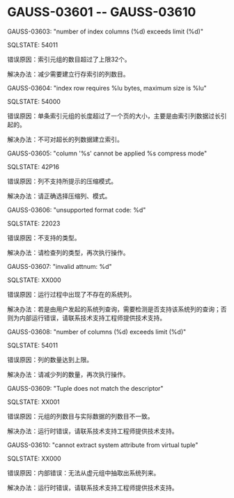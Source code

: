 # GAUSS-03601 -- GAUSS-03610

GAUSS-03603: "number of index columns \(%d\) exceeds limit \(%d\)"

SQLSTATE: 54011

错误原因：索引元组的数目超过了上限32个。

解决办法：减少需要建立行存索引的列数目。

GAUSS-03604: "index row requires %lu bytes, maximum size is %lu"

SQLSTATE: 54000

错误原因：单条索引元组的长度超过了一个页的大小，主要是由索引列数据过长引起的。

解决办法：不可对超长的列数据建立索引。

GAUSS-03605: "column '%s' cannot be applied %s compress mode"

SQLSTATE: 42P16

错误原因：列不支持所提示的压缩模式。

解决办法：请正确选择压缩列、模式。

GAUSS-03606: "unsupported format code: %d"

SQLSTATE: 22023

错误原因：不支持的类型。

解决办法：请检查列的类型，再次执行操作。

GAUSS-03607: "invalid attnum: %d"

SQLSTATE: XX000

错误原因：运行过程中出现了不存在的系统列。

解决办法：若是由用户发起的系统列查询，需要检测是否支持该系统列的查询；否则为内部运行错误，请联系技术支持工程师提供技术支持。

GAUSS-03608: "number of columns \(%d\) exceeds limit \(%d\)"

SQLSTATE: 54011

错误原因：列的数量达到上限。

解决办法：请减少列的数量，再次执行操作。

GAUSS-03609: "Tuple does not match the descriptor"

SQLSTATE: XX001

错误原因：元组的列数目与实际数据的列数目不一致。

解决办法：运行时错误，请联系技术支持工程师提供技术支持。

GAUSS-03610: "cannot extract system attribute from virtual tuple"

SQLSTATE: XX000

错误原因：内部错误：无法从虚元组中抽取出系统列来。

解决办法：运行时错误，请联系技术支持工程师提供技术支持。
